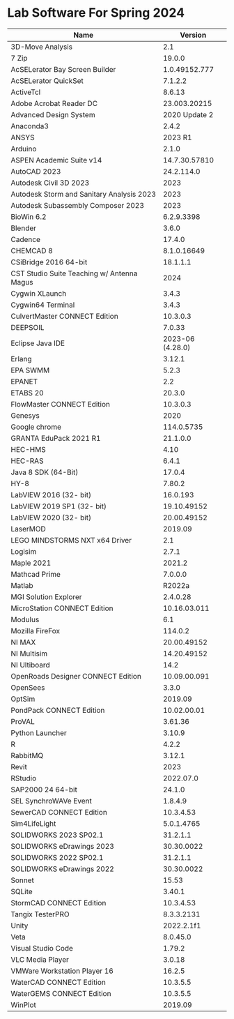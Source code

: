 # Lab Software For Spring 2024

|     Name     |    Version    |
|--------------|---------------|
| 3D-Move Analysis | 2.1 |
| 7 Zip | 19.0.0 |
| AcSELerator Bay Screen Builder | 1.0.49152.777 |
| AcSELerator QuickSet | 7.1.2.2
| ActiveTcl| 8.6.13 | | :grey_question:
| Adobe Acrobat Reader DC | 23.003.20215 | | :heavy_check_mark:
| Advanced Design System | 2020 Update 2 | !Newest Version is 2023! | :grey_question:
| Anaconda3 | 2.4.2 | | :heavy_check_mark:
| ANSYS | 2023 R1 | ME751 | :heavy_check_mark:
| Arduino | 2.1.0 | | :heavy_check_mark:
| ASPEN Academic Suite v14 | 14.7.30.57810 |
| AutoCAD 2023 | 24.2.114.0 |
| Autodesk Civil 3D 2023 | 2023 |
| Autodesk Storm and Sanitary Analysis 2023 | 2023 |
| Autodesk Subassembly Composer 2023 | 2023 |
| BioWin 6.2 | 6.2.9.3398 | HASP | :heavy_check_mark:
| Blender | 3.6.0 | | :heavy_check_mark:
| Cadence | 17.4.0 |
| CHEMCAD 8  | 8.1.0.16649 |
| CSiBridge 2016 64-bit | 18.1.1.1 |
| CST Studio Suite Teaching w/ Antenna Magus | 2024 | 
| Cygwin XLaunch | 3.4.3 | | :heavy_check_mark:
| Cygwin64 Terminal | 3.4.3 | | :heavy_check_mark:
| CulvertMaster CONNECT Edition | 10.3.0.3 |
| DEEPSOIL  | 7.0.33 |
| Eclipse Java IDE | 2023-06 (4.28.0) | | :heavy_check_mark:
| Erlang | 3.12.1 |
| EPA SWMM | 5.2.3 |
| EPANET | 2.2 |
| ETABS 20 | 20.3.0 |
| FlowMaster CONNECT Edition | 10.3.0.3 |
| Genesys | 2020 |
| Google chrome | 114.0.5735 |
| GRANTA EduPack 2021 R1 | 21.1.0.0 |
| HEC-HMS | 4.10 | | :heavy_check_mark:
| HEC-RAS | 6.4.1 | | :heavy_check_mark:
| Java 8 SDK (64-Bit) | 17.0.4 |
| HY-8 | 7.80.2 | | :heavy_check_mark:
| LabVIEW 2016 (32- bit) | 16.0.193 |
| LabVIEW 2019 SP1 (32- bit) | 19.10.49152 |
| LabVIEW 2020 (32- bit) | 20.00.49152 |
| LaserMOD | 2019.09 |
| LEGO MINDSTORMS NXT x64 Driver | 2.1
| Logisim | 2.7.1 | | :heavy_check_mark:
| Maple 2021 | 2021.2 | | :heavy_check_mark:
| Mathcad Prime | 7.0.0.0 |
| Matlab | R2022a |
| MGI Solution Explorer | 2.4.0.28 |
| MicroStation CONNECT Edition | 10.16.03.011 |
| Modulus | 6.1 |
| Mozilla FireFox | 114.0.2 |  
| NI MAX | 20.00.49152 |
| NI Multisim | 14.20.49152 |
| NI Ultiboard | 14.2 |
| OpenRoads Designer CONNECT Edition | 10.09.00.091 |
| OpenSees | 3.3.0 | | :heavy_check_mark:
| OptSim | 2019.09 |
| PondPack CONNECT Edition | 10.02.00.01 |
| ProVAL | 3.61.36 | CEE738
| Python Launcher | 3.10.9 | | :heavy_check_mark:
| R |  4.2.2 | | :heavy_check_mark:
| RabbitMQ | 3.12.1
| Revit | 2023 |
| RStudio | 2022.07.0 |
| SAP2000 24 64-bit | 24.1.0 |
| SEL SynchroWAVe Event | 1.8.4.9 |
| SewerCAD CONNECT Edition | 10.3.4.53 |
| Sim4LifeLight | 5.0.1.4765 |
| SOLIDWORKS 2023 SP02.1 | 31.2.1.1 | ME350, ME351
| SOLIDWORKS eDrawings 2023 | 30.30.0022 |
| SOLIDWORKS 2022 SP02.1 | 31.2.1.1 | ME350, ME351
| SOLIDWORKS eDrawings 2022 | 30.30.0022 |
| Sonnet | 15.53 |
| SQLite | 3.40.1 | | :heavy_check_mark:
| StormCAD CONNECT Edition | 10.3.4.53 |
| Tangix TesterPRO | 8.3.3.2131 | :grey_question:
| Unity | 2022.2.1f1 | | :heavy_check_mark:
| Veta | 8.0.45.0 | CEE738 | :heavy_check_mark:
| Visual Studio Code | 1.79.2 | | :heavy_check_mark:
| VLC Media Player | 3.0.18 | | :heavy_check_mark:
| VMWare Workstation Player 16 | 16.2.5 | | :heavy_check_mark:
| WaterCAD CONNECT Edition | 10.3.5.5 |
| WaterGEMS CONNECT Edition | 10.3.5.5 |
| WinPlot | 2019.09 |  
